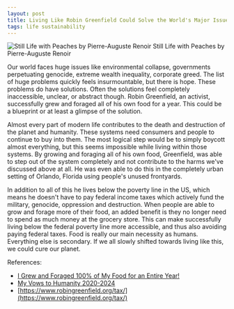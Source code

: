 ```yaml
---
layout: post
title: Living Like Robin Greenfield Could Solve the World's Major Issues
tags: life sustainability
---
```

![Still Life with Peaches by Pierre-Auguste Renoir](https://upload.wikimedia.org/wikipedia/commons/1/19/Still_Life_with_Peaches_MET_DT1140.jpg) Still Life with Peaches by Pierre-Auguste Renoir 

Our world faces huge issues like environmental collapse, governments perpetuating genocide, extreme wealth inequality, corporate greed. The list of huge problems quickly feels insurmountable, but there is hope. These problems do have solutions. Often the solutions feel completely inaccessible, unclear, or abstract though. Robin Greenfield, an activist, successfully grew and foraged all of his own food for a year. This could be a blueprint or at least a glimpse of the solution. 

Almost every part of modern life contributes to the death and destruction of the planet and humanity. These systems need consumers and people to continue to buy into them. The most logical step would be to simply boycott almost everything, but this seems impossible while living within those systems. By growing and foraging all of his own food, Greenfield, was able to step out of the system completely and not contribute to the harms we've discussed above at all. He was even able to do this in the completely urban setting of Orlando, Florida using people's unused frontyards.

In addition to all of this he lives below the poverty line in the US, which means he doesn't have to pay federal income taxes which actively fund the military, genocide, oppression and destruction. When people are able to grow and forage more of their food, an added benefit is they no longer need to spend as much money at the grocery store. This can make successfully living below the federal poverty line more accessible, and thus also avoiding paying federal taxes. Food is really our main necessity as humans. Everything else is secondary. If we all slowly shifted towards living like this, we could cure our planet. 


References: 
- [I Grew and Foraged 100% of My Food for an Entire Year!](https://www.youtube.com/watch?v=nX4kq4QfYRA)
- [My Vows to Humanity 2020-2024 ](https://www.robingreenfield.org/vows/)
- [https://www.robingreenfield.org/tax/](https://www.robingreenfield.org/tax/)